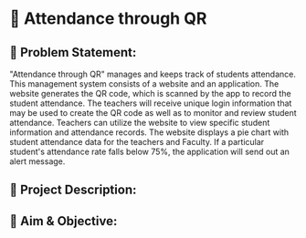 # :bookmark_tabs: Attendance through QR
  
## :thinking: Problem Statement:

"Attendance through QR" manages and keeps track of students
attendance. This management system consists of a website and an
application. The website generates the QR code, which is scanned by the
app to record the student attendance. The teachers will receive unique
login information that may be used to create the QR code as well as to
monitor and review student attendance. Teachers can utilize the website
to view specific student information and attendance records. The website
displays a pie chart with student attendance data for the teachers and
Faculty. If a particular student's attendance rate falls below 75%, the
application will send out an alert message.

## :open_book: Project Description:

## :dart: Aim & Objective:

